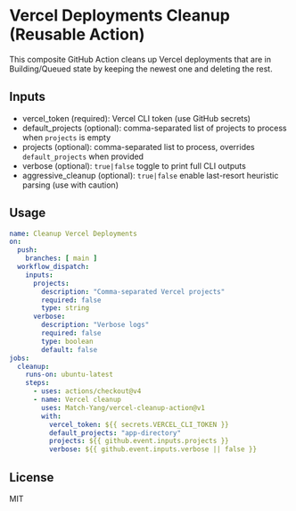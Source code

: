 # Vercel Deployments Cleanup (Reusable Action)

This composite GitHub Action cleans up Vercel deployments that are in Building/Queued state by keeping the newest one and deleting the rest.

## Inputs
- vercel_token (required): Vercel CLI token (use GitHub secrets)
- default_projects (optional): comma-separated list of projects to process when `projects` is empty
- projects (optional): comma-separated list to process, overrides `default_projects` when provided
- verbose (optional): `true|false` toggle to print full CLI outputs
- aggressive_cleanup (optional): `true|false` enable last-resort heuristic parsing (use with caution)

## Usage

```yaml
name: Cleanup Vercel Deployments
on:
  push:
    branches: [ main ]
  workflow_dispatch:
    inputs:
      projects:
        description: "Comma-separated Vercel projects"
        required: false
        type: string
      verbose:
        description: "Verbose logs"
        required: false
        type: boolean
        default: false
jobs:
  cleanup:
    runs-on: ubuntu-latest
    steps:
      - uses: actions/checkout@v4
      - name: Vercel cleanup
        uses: Match-Yang/vercel-cleanup-action@v1
        with:
          vercel_token: ${{ secrets.VERCEL_CLI_TOKEN }}
          default_projects: "app-directory"
          projects: ${{ github.event.inputs.projects }}
          verbose: ${{ github.event.inputs.verbose || false }}
```


## License
MIT
